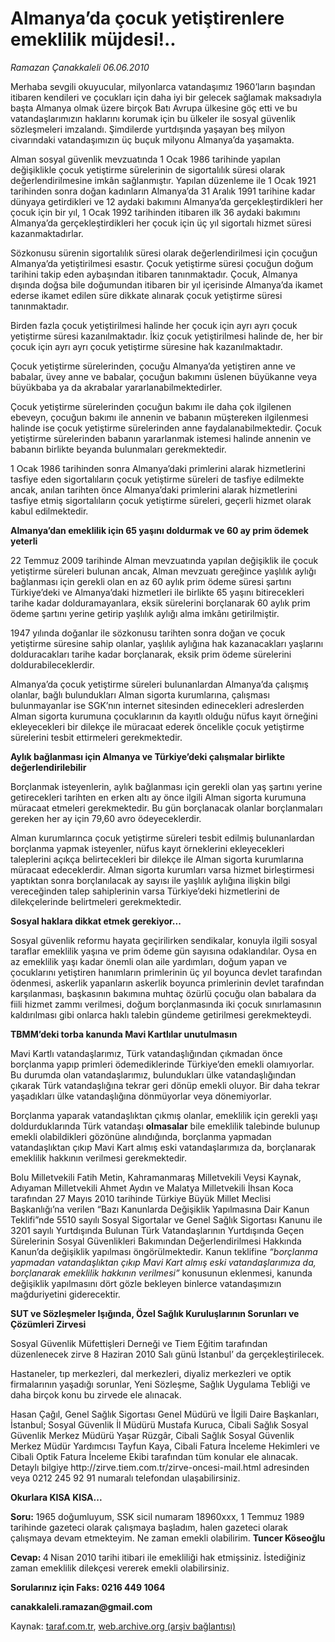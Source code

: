 # Almanya’da çocuk yetiştirenlere emeklilik müjdesi!.. 

*Ramazan Çanakkaleli 06.06.2010*

<div class="yazi">
<p>Merhaba sevgili okuyucular, milyonlarca vatandaşımız 1960’ların başından itibaren kendileri ve çocukları için daha iyi bir gelecek sağlamak maksadıyla başta Almanya olmak üzere birçok Batı Avrupa ülkesine göç etti ve bu vatandaşlarımızın haklarını korumak için bu ülkeler ile sosyal güvenlik sözleşmeleri imzalandı. Şimdilerde yurtdışında yaşayan beş milyon civarındaki vatandaşımızın üç buçuk milyonu Almanya’da yaşamakta.</p>
<p>Alman sosyal güvenlik mevzuatında 1 Ocak 1986 tarihinde yapılan değişiklikle çocuk yetiştirme sürelerinin de sigortalılık süresi olarak değerlendirilmesine imkân sağlanmıştır. Yapılan düzenleme ile 1 Ocak 1921 tarihinden sonra doğan kadınların Almanya’da 31 Aralık 1991 tarihine kadar dünyaya getirdikleri ve 12 aydaki bakımını Almanya’da gerçekleştirdikleri her çocuk için bir yıl, 1 Ocak 1992 tarihinden itibaren ilk 36 aydaki bakımını Almanya’da gerçekleştirdikleri her çocuk için üç yıl sigortalı hizmet süresi kazanmaktadırlar.</p>
<p>Sözkonusu sürenin sigortalılık süresi olarak değerlendirilmesi için çocuğun Almanya’da yetiştirilmesi esastır. Çocuk yetiştirme süresi çocuğun doğum tarihini takip eden aybaşından itibaren tanınmaktadır. Çocuk, Almanya dışında doğsa bile doğumundan itibaren bir yıl içerisinde Almanya’da ikamet ederse ikamet edilen süre dikkate alınarak çocuk yetiştirme süresi tanınmaktadır.</p>
<p>Birden fazla çocuk yetiştirilmesi halinde her çocuk için ayrı ayrı çocuk yetiştirme süresi kazanılmaktadır. İkiz çocuk yetiştirilmesi halinde de, her bir çocuk için ayrı ayrı çocuk yetiştirme süresine hak kazanılmaktadır.</p>
<p>Çocuk yetiştirme sürelerinden, çocuğu Almanya’da yetiştiren anne ve babalar, üvey anne ve babalar, çocuğun bakımını üslenen büyükanne veya büyükbaba ya da akrabalar yararlanabilmektedirler.</p>
<p>Çocuk yetiştirme sürelerinden çocuğun bakımı ile daha çok ilgilenen ebeveyn, çocuğun bakımı ile annenin ve babanın müştereken ilgilenmesi halinde ise çocuk yetiştirme sürelerinden anne faydalanabilmektedir. Çocuk yetiştirme sürelerinden babanın yararlanmak istemesi halinde annenin ve babanın birlikte beyanda bulunmaları gerekmektedir.</p>
<p>1 Ocak 1986 tarihinden sonra Almanya’daki primlerini alarak hizmetlerini tasfiye eden sigortalıların çocuk yetiştirme süreleri de tasfiye edilmekte ancak, anılan tarihten önce Almanya’daki primlerini alarak hizmetlerini tasfiye etmiş sigortalıların çocuk yetiştirme süreleri, geçerli hizmet olarak kabul edilmektedir. <br/></p>
<p><b>Almanya’dan emeklilik için 65 yaşını doldurmak ve 60 ay prim ödemek yeterli</b></p>
<p>22 Temmuz 2009 tarihinde Alman mevzuatında yapılan değişiklik ile çocuk yetiştirme süreleri bulunan ancak, Alman mevzuatı gereğince yaşlılık aylığı bağlanması için gerekli olan en az 60 aylık prim ödeme süresi şartını Türkiye’deki ve Almanya’daki hizmetleri ile birlikte 65 yaşını bitirecekleri tarihe kadar dolduramayanlara, eksik sürelerini borçlanarak 60 aylık prim ödeme şartını yerine getirip yaşlılık aylığı alma imkânı getirilmiştir.</p>
<p>1947 yılında doğanlar ile sözkonusu tarihten sonra doğan ve çocuk yetiştirme süresine sahip olanlar, yaşlılık aylığına hak kazanacakları yaşlarını dolduracakları tarihe kadar borçlanarak, eksik prim ödeme sürelerini doldurabileceklerdir.</p>
<p>Almanya’da çocuk yetiştirme süreleri bulunanlardan Almanya’da çalışmış olanlar, bağlı bulundukları Alman sigorta kurumlarına, çalışması bulunmayanlar ise SGK’nın internet sitesinden edinecekleri adreslerden Alman sigorta kurumuna çocuklarının da kayıtlı olduğu nüfus kayıt örneğini ekleyecekleri bir dilekçe ile müracaat ederek öncelikle çocuk yetiştirme sürelerini tesbit ettirmeleri gerekmektedir. <br/></p>
<p><b>Aylık bağlanması için Almanya ve Türkiye’deki çalışmalar birlikte değerlendirilebilir</b></p>
<p>Borçlanmak isteyenlerin, aylık bağlanması için gerekli olan yaş şartını yerine getirecekleri tarihten en erken altı ay önce ilgili Alman sigorta kurumuna müracaat etmeleri gerekmektedir. Bu gün borçlanacak olanlar borçlanmaları gereken her ay için 79,60 avro ödeyeceklerdir.</p>
<p>Alman kurumlarınca çocuk yetiştirme süreleri tesbit edilmiş bulunanlardan borçlanma yapmak isteyenler, nüfus kayıt örneklerini ekleyecekleri taleplerini açıkça belirtecekleri bir dilekçe ile Alman sigorta kurumlarına müracaat edeceklerdir. Alman sigorta kurumları varsa hizmet birleştirmesi yaptıktan sonra borçlanılacak ay sayısı ile yaşlılık aylığına ilişkin bilgi vereceğinden talep sahiplerinin varsa Türkiye’deki hizmetlerini de dilekçelerinde belirtmeleri gerekmektedir. <br/></p>
<p><b>Sosyal haklara dikkat etmek gerekiyor...</b></p>
<p>Sosyal güvenlik reformu hayata geçirilirken sendikalar, konuyla ilgili sosyal taraflar emeklilik yaşına ve prim ödeme gün sayısına odaklandılar. Oysa en az emeklilik yaşı kadar önemli olan aile yardımları, doğum yapan ve çocuklarını yetiştiren hanımların primlerinin üç yıl boyunca devlet tarafından ödenmesi, askerlik yapanların askerlik boyunca primlerinin devlet tarafından karşılanması, başkasının bakımına muhtaç özürlü çocuğu olan babalara da fiili hizmet zammı verilmesi, doğum borçlanmasında iki çocuk sınırlamasının kaldırılması gibi onlarca haklı talebin gündeme getirilmesi gerekmekteydi. <br/></p>
<p><b>TBMM’deki torba kanunda Mavi Kartlılar unutulmasın</b></p>
<p>Mavi Kartlı vatandaşlarımız, Türk vatandaşlığından çıkmadan önce borçlanma yapıp primleri ödemediklerinde Türkiye’den emekli olamıyorlar. Bu durumda olan vatandaşlarımız, bulundukları ülke vatandaşlığından çıkarak Türk vatandaşlığına tekrar geri dönüp emekli oluyor. Bir daha tekrar yaşadıkları ülke vatandaşlığına dönmüyorlar veya dönemiyorlar.</p>
<p>Borçlanma yaparak vatandaşlıktan çıkmış olanlar, emeklilik için gerekli yaşı doldurduklarında Türk vatandaşı <b>olmasalar</b> bile emeklilik talebinde bulunup emekli olabildikleri gözönüne alındığında, borçlanma yapmadan vatandaşlıktan çıkıp Mavi Kart almış eski vatandaşlarımıza da, borçlanarak emeklilik hakkının verilmesi gerekmektedir.</p>
<p>Bolu Milletvekili Fatih Metin, Kahramanmaraş Milletvekili Veysi Kaynak, Adıyaman Milletvekili Ahmet Aydın ve Malatya Milletvekili İhsan Koca tarafından 27 Mayıs 2010 tarihinde Türkiye Büyük Millet Meclisi Başkanlığı’na verilen “Bazı Kanunlarda Değişiklik Yapılmasına Dair Kanun Teklifi”nde 5510 sayılı Sosyal Sigortalar ve Genel Sağlık Sigortası Kanunu ile 3201 sayılı Yurtdışında Bulunan Türk Vatandaşlarının Yurtdışında Geçen Sürelerinin Sosyal Güvenlikleri Bakımından Değerlendirilmesi Hakkında Kanun’da değişiklik yapılması öngörülmektedir. Kanun teklifine <i>“borçlanma yapmadan vatandaşlıktan çıkıp Mavi Kart almış eski vatandaşlarımıza da, borçlanarak emeklilik hakkının verilmesi”</i> konusunun eklenmesi, kanunda değişiklik yapılmasını dört gözle bekleyen binlerce vatandaşımızın mağduriyetini giderecektir. <br/></p>
<p><b>SUT ve Sözleşmeler Işığında, Özel Sağlık Kuruluşlarının Sorunları ve Çözümleri Zirvesi</b></p>
<p>Sosyal Güvenlik Müfettişleri Derneği ve Tiem Eğitim tarafından düzenlenecek zirve 8 Haziran 2010 Salı günü İstanbul’ da gerçekleştirilecek.</p>
<p>Hastaneler, tıp merkezleri, dal merkezleri, diyaliz merkezleri ve optik firmalarının yaşadığı sorunlar, Yeni Sözleşme, Sağlık Uygulama Tebliği ve daha birçok konu bu zirvede ele alınacak.</p>
<p>Hasan Çağıl, Genel Sağlık Sigortası Genel Müdürü ve İlgili Daire Başkanları, İstanbul; Sosyal Güvenlik İl Müdürü Mustafa Kuruca, Cibali Sağlık Sosyal Güvenlik Merkez Müdürü Yaşar Rüzgâr, Cibali Sağlık Sosyal Güvenlik Merkez Müdür Yardımcısı Tayfun Kaya, Cibali Fatura İnceleme Hekimleri ve Cibali Optik Fatura İnceleme Ekibi tarafından tüm konular ele alınacak. Detaylı bilgiye http://zirve.tiem.com.tr/zirve-oncesi-mail.html adresinden veya 0212 245 92 91 numaralı telefondan ulaşabilirsiniz. <br/></p>
<p><b>Okurlara KISA KISA...</b></p>
<p><b>Soru:</b> 1965 doğumluyum, SSK sicil numaram 18960xxx, 1 Temmuz 1989 tarihinde gazeteci olarak çalışmaya başladım, halen gazeteci olarak çalışmaya devam etmekteyim. Ne zaman emekli olabilirim. <b>Tuncer Köseoğlu</b></p>
<p><b>Cevap: </b>4<b> </b>Nisan 2010 tarihi itibari ile emekliliği hak etmişsiniz. İstediğiniz zaman emeklilik dilekçesi vererek emekli olabilirsiniz.</p>
<p><b>Sorularınız için Faks: 0216 449 1064</b></p>
<p><b>canakkaleli.ramazan@gmail.com</b> </p></div>

Kaynak: [taraf.com.tr](http://www.taraf.com.tr:80/ramazan-canakkaleli/makale-almanya-da-cocuk-yetistirenlere-emeklilik-mujdesi.htm), [web.archive.org (arşiv bağlantısı)](http://web.archive.org/web/20100608142656/http://www.taraf.com.tr:80/ramazan-canakkaleli/makale-almanya-da-cocuk-yetistirenlere-emeklilik-mujdesi.htm)
